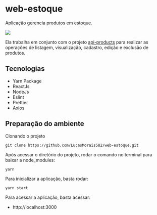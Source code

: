 # web-estoque

Aplicação gerencia produtos em estoque.

<img src=src/assets/github-explorer.jpg>

Ela trabalha em conjunto com o projeto [api-products](https://github.com/LucasMorais582/api-products) para realizar as operações de listagem, visualização, cadastro, edição e exclusão de produtos.

## Tecnologias

- Yarn Package
- ReactJs
- NodeJs
- Eslint
- Prettier
- Axios

## Preparação do ambiente

Clonando o projeto
```
git clone https://github.com/LucasMorais582/web-estoque.git
```
Após acessar o diretório do projeto, rodar o comando no terminal para baixar a node_modules:
```
yarn
```

Para inicializar a aplicação, basta rodar:
```
yarn start
```
Para acessar a aplicação, basta acessar:
- http://localhost:3000
